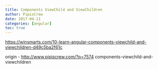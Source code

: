```yaml
---
title: Components ViewChild and ViewChildren
author: PipisCrew
date: 2017-04-11
categories: [angular]
toc: true
---
```


https://winsmarts.com/10-learn-angular-components-viewchild-and-viewchildren-d49c5ba2f61c

origin - http://www.pipiscrew.com/?p=7574 components-viewchild-and-viewchildren